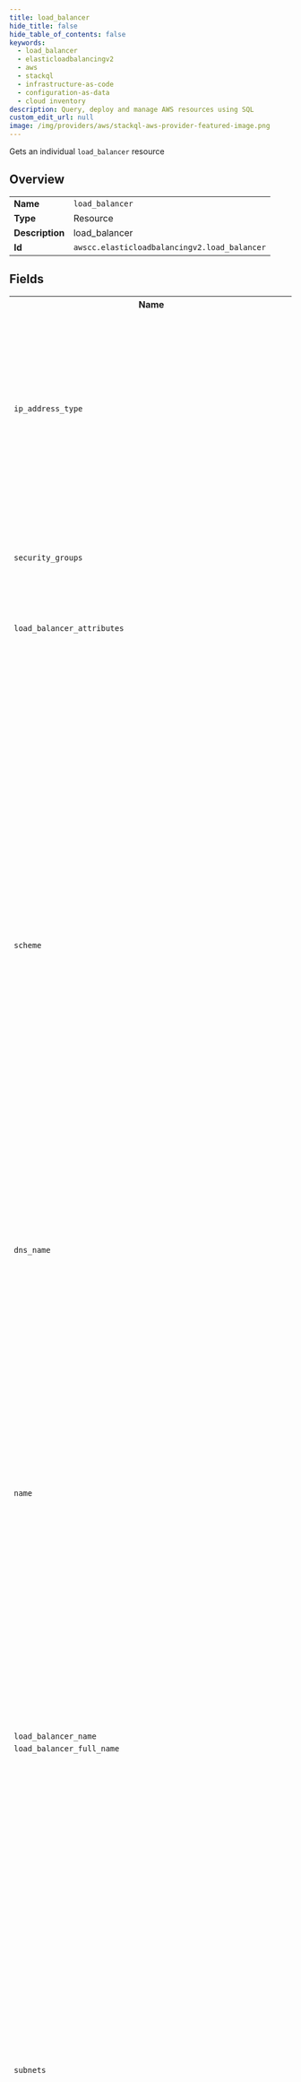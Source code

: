 ```yaml
---
title: load_balancer
hide_title: false
hide_table_of_contents: false
keywords:
  - load_balancer
  - elasticloadbalancingv2
  - aws
  - stackql
  - infrastructure-as-code
  - configuration-as-data
  - cloud inventory
description: Query, deploy and manage AWS resources using SQL
custom_edit_url: null
image: /img/providers/aws/stackql-aws-provider-featured-image.png
---
```

Gets an individual <code>load_balancer</code> resource

## Overview
<table><tbody>
<tr><td><b>Name</b></td><td><code>load_balancer</code></td></tr>
<tr><td><b>Type</b></td><td>Resource</td></tr>
<tr><td><b>Description</b></td><td>load_balancer</td></tr>
<tr><td><b>Id</b></td><td><code>awscc.elasticloadbalancingv2.load_balancer</code></td></tr>
</tbody></table>

## Fields
<table><tbody>
<tr><th>Name</th><th>Datatype</th><th>Description</th></tr>
<tr><td><code>ip_address_type</code></td><td><code>string</code></td><td>The IP address type. The possible values are ``ipv4`` (for IPv4 addresses) and ``dualstack`` (for IPv4 and IPv6 addresses). You can’t specify ``dualstack`` for a load balancer with a UDP or TCP_UDP listener.</td></tr>
<tr><td><code>security_groups</code></td><td><code>array</code></td><td>&#91;Application Load Balancers and Network Load Balancers&#93; The IDs of the security groups for the load balancer.</td></tr>
<tr><td><code>load_balancer_attributes</code></td><td><code>array</code></td><td>The load balancer attributes.</td></tr>
<tr><td><code>scheme</code></td><td><code>string</code></td><td>The nodes of an Internet-facing load balancer have public IP addresses. The DNS name of an Internet-facing load balancer is publicly resolvable to the public IP addresses of the nodes. Therefore, Internet-facing load balancers can route requests from clients over the internet.&lt;br&#x2F;&gt; The nodes of an internal load balancer have only private IP addresses. The DNS name of an internal load balancer is publicly resolvable to the private IP addresses of the nodes. Therefore, internal load balancers can route requests only from clients with access to the VPC for the load balancer.&lt;br&#x2F;&gt; The default is an Internet-facing load balancer.&lt;br&#x2F;&gt; You cannot specify a scheme for a Gateway Load Balancer.</td></tr>
<tr><td><code>dns_name</code></td><td><code>string</code></td><td></td></tr>
<tr><td><code>name</code></td><td><code>string</code></td><td>The name of the load balancer. This name must be unique per region per account, can have a maximum of 32 characters, must contain only alphanumeric characters or hyphens, must not begin or end with a hyphen, and must not begin with "internal-".&lt;br&#x2F;&gt; If you don't specify a name, AWS CloudFormation generates a unique physical ID for the load balancer. If you specify a name, you cannot perform updates that require replacement of this resource, but you can perform other updates. To replace the resource, specify a new name.</td></tr>
<tr><td><code>load_balancer_name</code></td><td><code>string</code></td><td></td></tr>
<tr><td><code>load_balancer_full_name</code></td><td><code>string</code></td><td></td></tr>
<tr><td><code>subnets</code></td><td><code>array</code></td><td>The IDs of the public subnets. You can specify only one subnet per Availability Zone. You must specify either subnets or subnet mappings, but not both. To specify an Elastic IP address, specify subnet mappings instead of subnets.&lt;br&#x2F;&gt; &#91;Application Load Balancers&#93; You must specify subnets from at least two Availability Zones.&lt;br&#x2F;&gt; &#91;Application Load Balancers on Outposts&#93; You must specify one Outpost subnet.&lt;br&#x2F;&gt; &#91;Application Load Balancers on Local Zones&#93; You can specify subnets from one or more Local Zones.&lt;br&#x2F;&gt; &#91;Network Load Balancers&#93; You can specify subnets from one or more Availability Zones.&lt;br&#x2F;&gt; &#91;Gateway Load Balancers&#93; You can specify subnets from one or more Availability Zones.</td></tr>
<tr><td><code>type</code></td><td><code>string</code></td><td>The type of load balancer. The default is ``application``.</td></tr>
<tr><td><code>canonical_hosted_zone_id</code></td><td><code>string</code></td><td></td></tr>
<tr><td><code>tags</code></td><td><code>array</code></td><td>The tags to assign to the load balancer.</td></tr>
<tr><td><code>load_balancer_arn</code></td><td><code>string</code></td><td></td></tr>
<tr><td><code>subnet_mappings</code></td><td><code>array</code></td><td>The IDs of the public subnets. You can specify only one subnet per Availability Zone. You must specify either subnets or subnet mappings, but not both.&lt;br&#x2F;&gt; &#91;Application Load Balancers&#93; You must specify subnets from at least two Availability Zones. You cannot specify Elastic IP addresses for your subnets.&lt;br&#x2F;&gt; &#91;Application Load Balancers on Outposts&#93; You must specify one Outpost subnet.&lt;br&#x2F;&gt; &#91;Application Load Balancers on Local Zones&#93; You can specify subnets from one or more Local Zones.&lt;br&#x2F;&gt; &#91;Network Load Balancers&#93; You can specify subnets from one or more Availability Zones. You can specify one Elastic IP address per subnet if you need static IP addresses for your internet-facing load balancer. For internal load balancers, you can specify one private IP address per subnet from the IPv4 range of the subnet. For internet-facing load balancer, you can specify one IPv6 address per subnet.&lt;br&#x2F;&gt; &#91;Gateway Load Balancers&#93; You can specify subnets from one or more Availability Zones. You cannot specify Elastic IP</td></tr>
<tr><td><code>enforce_security_group_inbound_rules_on_private_link_traffic</code></td><td><code>string</code></td><td>Indicates whether to evaluate inbound security group rules for traffic sent to a Network Load Balancer through privatelink.</td></tr>
<tr><td><code>region</code></td><td><code>string</code></td><td>AWS region.</td></tr>

</tbody></table>

## Methods
Currently only <code>SELECT</code> is supported for this resource resource.

## Example
```sql
SELECT
region,
ip_address_type,
security_groups,
load_balancer_attributes,
scheme,
dns_name,
name,
load_balancer_name,
load_balancer_full_name,
subnets,
type,
canonical_hosted_zone_id,
tags,
load_balancer_arn,
subnet_mappings,
enforce_security_group_inbound_rules_on_private_link_traffic
FROM awscc.elasticloadbalancingv2.load_balancer
WHERE region = 'us-east-1'
AND data__Identifier = '{LoadBalancerArn}';
```

## Permissions

To operate on the <code>load_balancer</code> resource, the following permissions are required:

### Delete
```json
elasticloadbalancing:DescribeLoadBalancers,
elasticloadbalancing:DeleteLoadBalancer
```

### Read
```json
elasticloadbalancing:DescribeLoadBalancers,
elasticloadbalancing:DescribeLoadBalancerAttributes,
elasticloadbalancing:DescribeTags
```

### Update
```json
elasticloadbalancing:ModifyLoadBalancerAttributes,
elasticloadbalancing:SetSubnets,
elasticloadbalancing:SetIpAddressType,
elasticloadbalancing:SetSecurityGroups,
elasticloadbalancing:AddTags,
elasticloadbalancing:RemoveTags
```

